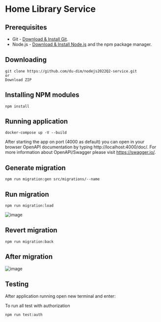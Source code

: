 # Home Library Service

## Prerequisites

- Git - [Download & Install Git](https://git-scm.com/downloads).
- Node.js - [Download & Install Node.js](https://nodejs.org/en/download/) and the npm package manager.

## Downloading

```
git clone https://github.com/du-dim/nodejs2022Q2-service.git
or
Download ZIP
```

## Installing NPM modules

```
npm install
```

## Running application

```
docker-compose up -V --build
```

After starting the app on port (4000 as default) you can open
in your browser OpenAPI documentation by typing http://localhost:4000/doc/.
For more information about OpenAPI/Swagger please visit https://swagger.io/.

## Generate migration

```
npm run migration:gen src/migrations/--name
```

## Run migration

```
npm run migration:load
```
![image](https://user-images.githubusercontent.com/86885956/182044845-c32a841a-d963-4906-b190-cfc1df634b2b.png)

## Revert migration

```
npm run migration:back
```

## After migration

![image](https://user-images.githubusercontent.com/86885956/182044985-1ef3dad3-47f0-4683-91c1-acb39fb053ab.png)


## Testing

After application running open new terminal and enter:

To run all test with authorization

```
npm run test:auth
```
